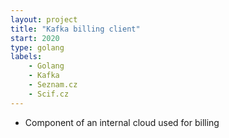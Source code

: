 ```yaml
---
layout: project
title: "Kafka billing client"
start: 2020
type: golang
labels:
    - Golang
    - Kafka
    - Seznam.cz
    - Scif.cz
---
```

* Component of an internal cloud used for billing